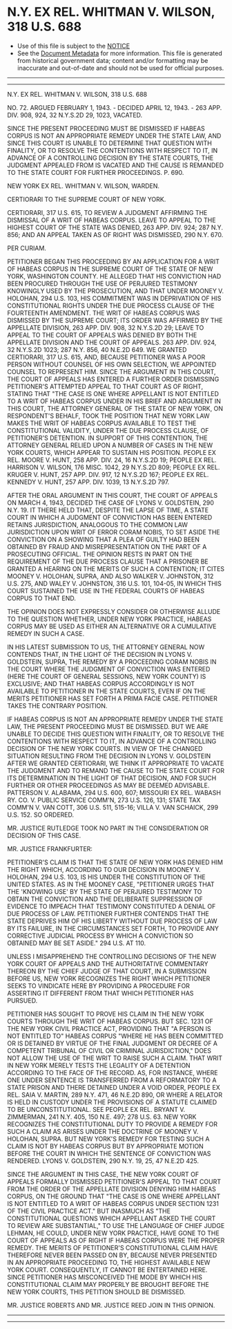 ---
---

# N.Y. EX REL. WHITMAN V. WILSON, 318 U.S. 688

* Use of this file is subject to the [NOTICE](https://github.com/publicdocs/notice/blob/master/NOTICE)
* See the [Document Metadata](../../../) for more information.
  This file is generated from historical government data; content and/or formatting may be inaccurate and out-of-date and should not be used for official purposes.

----------
----------

N.Y. EX REL. WHITMAN V. WILSON, 318 U.S. 688

NO. 72.  ARGUED FEBRUARY 1, 1943.  - DECIDED APRIL 12, 1943.  - 263 APP. DIV. 908, 924, 32 N.Y.S.2D 29, 1023, VACATED.

SINCE THE PRESENT PROCEEDING MUST BE DISMISSED IF HABEAS CORPUS IS NOT AN APPROPRIATE REMEDY UNDER THE STATE LAW, AND SINCE THIS COURT IS UNABLE TO DETERMINE THAT QUESTION WITH FINALITY, OR TO RESOLVE THE CONTENTIONS WITH RESPECT TO IT, IN ADVANCE OF A CONTROLLING DECISION BY THE STATE COURTS, THE JUDGMENT APPEALED FROM IS VACATED AND THE CAUSE IS REMANDED TO THE STATE COURT FOR FURTHER PROCEEDINGS.  P. 690.

NEW YORK EX REL. WHITMAN V. WILSON, WARDEN.

CERTIORARI TO THE SUPREME COURT OF NEW YORK.

CERTIORARI, 317 U.S. 615, TO REVIEW A JUDGMENT AFFIRMING THE DISMISSAL OF A WRIT OF HABEAS CORPUS.  LEAVE TO APPEAL TO THE HIGHEST COURT OF THE STATE WAS DENIED, 263 APP. DIV. 924; 287 N.Y. 856; AND AN APPEAL TAKEN AS OF RIGHT WAS DISMISSED, 290 N.Y. 670.

PER CURIAM.

PETITIONER BEGAN THIS PROCEEDING BY AN APPLICATION FOR A WRIT OF HABEAS CORPUS IN THE SUPREME COURT OF THE STATE OF NEW YORK, WASHINGTON COUNTY.  HE ALLEGED THAT HIS CONVICTION HAD BEEN PROCURED THROUGH THE USE OF PERJURED TESTIMONY KNOWINGLY USED BY THE PROSECUTION, AND THAT UNDER MOONEY V. HOLOHAN, 294 U.S. 103, HIS COMMITMENT WAS IN DEPRIVATION OF HIS CONSTITUTIONAL RIGHTS UNDER THE DUE PROCESS CLAUSE OF THE FOURTEENTH AMENDMENT.  THE WRIT OF HABEAS CORPUS WAS DISMISSED BY THE SUPREME COURT; ITS ORDER WAS AFFIRMED BY THE APPELLATE DIVISION, 263 APP. DIV. 908, 32 N.Y.S.2D 29; LEAVE TO APPEAL TO THE COURT OF APPEALS WAS DENIED BY BOTH THE APPELLATE DIVISION AND THE COURT OF APPEALS.  263 APP. DIV. 924, 32 N.Y.S.2D 1023; 287 N.Y. 856, 40 N.E.2D 649.  WE GRANTED CERTIORARI, 317 U.S. 615, AND, BECAUSE PETITIONER WAS A POOR PERSON WITHOUT COUNSEL OF HIS OWN SELECTION, WE APPOINTED COUNSEL TO REPRESENT HIM.  SINCE THE ARGUMENT IN THIS COURT, THE COURT OF APPEALS HAS ENTERED A FURTHER ORDER DISMISSING PETITIONER'S ATTEMPTED APPEAL TO THAT COURT AS OF RIGHT, STATING THAT "THE CASE IS ONE WHERE APPELLANT IS NOT ENTITLED TO A WRIT OF HABEAS CORPUS UNDER IN HIS BRIEF AND ARGUMENT IN THIS COURT, THE ATTORNEY GENERAL OF THE STATE OF NEW YORK, ON RESPONDENT'S BEHALF, TOOK THE POSITION THAT NEW YORK LAW MAKES THE WRIT OF HABEAS CORPUS AVAILABLE TO TEST THE CONSTITUTIONAL VALIDITY, UNDER THE DUE PROCESS CLAUSE, OF PETITIONER'S DETENTION.  IN SUPPORT OF THIS CONTENTION, THE ATTORNEY GENERAL RELIED UPON A NUMBER OF CASES IN THE NEW YORK COURTS, WHICH APPEAR TO SUSTAIN HIS POSITION.  PEOPLE EX REL. MOORE V. HUNT, 258 APP. DIV. 24, 16 N.Y.S.2D 19; PEOPLE EX REL. HARRISON V. WILSON, 176 MISC. 1042, 29 N.Y.S.2D 809; PEOPLE EX REL. KRUGER V. HUNT, 257 APP. DIV. 917, 12 N.Y.S.2D 167; PEOPLE EX REL. KENNEDY V. HUNT, 257 APP. DIV. 1039, 13 N.Y.S.2D 797.

AFTER THE ORAL ARGUMENT IN THIS COURT, THE COURT OF APPEALS ON MARCH 4, 1943, DECIDED THE CASE OF LYONS V. GOLDSTEIN, 290 N.Y. 19.  IT THERE HELD THAT, DESPITE THE LAPSE OF TIME, A STATE COURT IN WHICH A JUDGMENT OF CONVICTION HAS BEEN ENTERED RETAINS JURISDICTION, ANALOGOUS TO THE COMMON LAW JURISDICTION UPON WRIT OF ERROR CORAM NOBIS, TO SET ASIDE THE CONVICTION ON A SHOWING THAT A PLEA OF GUILTY HAD BEEN OBTAINED BY FRAUD AND MISREPRESENTATION ON THE PART OF A PROSECUTING OFFICIAL.  THE OPINION RESTS IN PART ON THE REQUIREMENT OF THE DUE PROCESS CLAUSE THAT A PRISONER BE GRANTED A HEARING ON THE MERITS OF SUCH A CONTENTION; IT CITES MOONEY V. HOLOHAN, SUPRA, AND ALSO WALKER V. JOHNSTON, 312 U.S. 275, AND WALEY V. JOHNSTON, 316 U.S. 101, 104-05, IN WHICH THIS COURT SUSTAINED THE USE IN THE FEDERAL COURTS OF HABEAS CORPUS TO THAT END.

THE OPINION DOES NOT EXPRESSLY CONSIDER OR OTHERWISE ALLUDE TO THE QUESTION WHETHER, UNDER NEW YORK PRACTICE, HABEAS CORPUS MAY BE USED AS EITHER AN ALTERNATIVE OR A CUMULATIVE REMEDY IN SUCH A CASE.

IN HIS LATEST SUBMISSION TO US, THE ATTORNEY GENERAL NOW CONTENDS THAT, IN THE LIGHT OF THE DECISION IN LYONS V. GOLDSTEIN, SUPRA, THE REMEDY BY A PROCEEDING CORAM NOBIS IN THE COURT WHERE THE JUDGMENT OF CONVICTION WAS ENTERED (HERE THE COURT OF GENERAL SESSIONS, NEW YORK COUNTY) IS EXCLUSIVE; AND THAT HABEAS CORPUS ACCORDINGLY IS NOT AVAILABLE TO PETITIONER IN THE STATE COURTS, EVEN IF ON THE MERITS PETITIONER HAS SET FORTH A PRIMA FACIE CASE.  PETITIONER TAKES THE CONTRARY POSITION.

IF HABEAS CORPUS IS NOT AN APPROPRIATE REMEDY UNDER THE STATE LAW, THE PRESENT PROCEEDING MUST BE DISMISSED.  BUT WE ARE UNABLE TO DECIDE THIS QUESTION WITH FINALITY, OR TO RESOLVE THE CONTENTIONS WITH RESPECT TO IT, IN ADVANCE OF A CONTROLLING DECISION OF THE NEW YORK COURTS.  IN VIEW OF THE CHANGED SITUATION RESULTING FROM THE DECISION IN LYONS V. GOLDSTEIN AFTER WE GRANTED CERTIORARI, WE THINK IT APPROPRIATE TO VACATE THE JUDGMENT AND TO REMAND THE CAUSE TO THE STATE COURT FOR ITS DETERMINATION IN THE LIGHT OF THAT DECISION, AND FOR SUCH FURTHER OR OTHER PROCEEDINGS AS MAY BE DEEMED ADVISABLE.  PATTERSON V. ALABAMA, 294 U.S. 600, 607; MISSOURI EX REL. WABASH RY. CO. V. PUBLIC SERVICE COMM'N, 273 U.S. 126, 131; STATE TAX COMM'N V. VAN COTT, 306 U.S. 511, 515-16; VILLA V. VAN SCHAICK, 299 U.S. 152.  SO ORDERED.

MR. JUSTICE RUTLEDGE TOOK NO PART IN THE CONSIDERATION OR DECISION OF THIS CASE.

MR. JUSTICE FRANKFURTER:

PETITIONER'S CLAIM IS THAT THE STATE OF NEW YORK HAS DENIED HIM THE RIGHT WHICH, ACCORDING TO OUR DECISION IN MOONEY V. HOLOHAN, 294 U.S. 103, IS HIS UNDER THE CONSTITUTION OF THE UNITED STATES.  AS IN THE MOONEY CASE, "PETITIONER URGES THAT THE 'KNOWING USE' BY THE STATE OF PERJURED TESTIMONY TO OBTAIN THE CONVICTION AND THE DELIBERATE SUPPRESSION OF EVIDENCE TO IMPEACH THAT TESTIMONY CONSTITUTED A DENIAL OF DUE PROCESS OF LAW.  PETITIONER FURTHER CONTENDS THAT THE STATE DEPRIVES HIM OF HIS LIBERTY WITHOUT DUE PROCESS OF LAW BY ITS FAILURE, IN THE CIRCUMSTANCES SET FORTH, TO PROVIDE ANY CORRECTIVE JUDICIAL PROCESS BY WHICH A CONVICTION SO OBTAINED MAY BE SET ASIDE."  294 U.S. AT 110.

UNLESS I MISAPPREHEND THE CONTROLLING DECISIONS OF THE NEW YORK COURT OF APPEALS AND THE AUTHORITATIVE COMMENTARY THEREON BY THE CHIEF JUDGE OF THAT COURT, IN A SUBMISSION BEFORE US, NEW YORK RECOGNIZES THE RIGHT WHICH PETITIONER SEEKS TO VINDICATE HERE BY PROVIDING A PROCEDURE FOR ASSERTING IT DIFFERENT FROM THAT WHICH PETITIONER HAS PURSUED.

PETITIONER HAS SOUGHT TO PROVE HIS CLAIM IN THE NEW YORK COURTS THROUGH THE WRIT OF HABEAS CORPUS.  BUT SEC. 1231 OF THE NEW YORK CIVIL PRACTICE ACT, PROVIDING THAT "A PERSON IS NOT ENTITLED TO" HABEAS CORPUS "WHERE HE HAS BEEN COMMITTED OR IS DETAINED BY VIRTUE OF THE FINAL JUDGMENT OR DECREE OF A COMPETENT TRIBUNAL OF CIVIL OR CRIMINAL JURISDICTION," DOES NOT ALLOW THE USE OF THE WRIT TO RAISE SUCH A CLAIM.  THAT WRIT IN NEW YORK MERELY TESTS THE LEGALITY OF A DETENTION ACCORDING TO THE FACE OF THE RECORD.  AS, FOR INSTANCE, WHERE ONE UNDER SENTENCE IS TRANSFERRED FROM A REFORMATORY TO A STATE PRISON AND THERE DETAINED UNDER A VOID ORDER, PEOPLE EX REL. SAIA V. MARTIN, 289 N.Y. 471, 46 N.E.2D 890, OR WHERE A RELATOR IS HELD IN CUSTODY UNDER THE PROVISIONS OF A STATUTE CLAIMED TO BE UNCONSTITUTIONAL.  SEE PEOPLE EX REL. BRYANT V. ZIMMERMAN, 241 N.Y. 405, 150 N.E. 497; 278 U.S. 63.  NEW YORK RECOGNIZES THE CONSTITUTIONAL DUTY TO PROVIDE A REMEDY FOR SUCH A CLAIM AS ARISES UNDER THE DOCTRINE OF MOONEY V. HOLOHAN, SUPRA.  BUT NEW YORK'S REMEDY FOR TESTING SUCH A CLAIM IS NOT BY HABEAS CORPUS BUT BY APPROPRIATE MOTION BEFORE THE COURT IN WHICH THE SENTENCE OF CONVICTION WAS RENDERED.  LYONS V. GOLDSTEIN, 290 N.Y. 19, 25, 47 N.E.2D 425.

SINCE THE ARGUMENT IN THIS CASE, THE NEW YORK COURT OF APPEALS FORMALLY DISMISSED PETITIONER'S APPEAL TO THAT COURT FROM THE ORDER OF THE APPELLATE DIVISION DENYING HIM HABEAS CORPUS, ON THE GROUND THAT "THE CASE IS ONE WHERE APPELLANT IS NOT ENTITLED TO A WRIT OF HABEAS CORPUS UNDER SECTION 1231 OF THE CIVIL PRACTICE ACT."  BUT INASMUCH AS "THE CONSTITUTIONAL QUESTIONS WHICH APPELLANT ASKED THE COURT TO REVIEW ARE SUBSTANTIAL," TO USE THE LANGUAGE OF CHIEF JUDGE LEHMAN, HE COULD, UNDER NEW YORK PRACTICE, HAVE GONE TO THE COURT OF APPEALS AS OF RIGHT IF HABEAS CORPUS WERE THE PROPER REMEDY.  THE MERITS OF PETITIONER'S CONSTITUTIONAL CLAIM HAVE THEREFORE NEVER BEEN PASSED ON BY, BECAUSE NEVER PRESENTED IN AN APPROPRIATE PROCEEDING TO, THE HIGHEST AVAILABLE NEW YORK COURT.  CONSEQUENTLY, IT CANNOT BE ENTERTAINED HERE.  SINCE PETITIONER HAS MISCONCEIVED THE MODE BY WHICH HIS CONSTITUTIONAL CLAIM MAY PROPERLY BE BROUGHT BEFORE THE NEW YORK COURTS, THIS PETITION SHOULD BE DISMISSED.

MR. JUSTICE ROBERTS AND MR. JUSTICE REED JOIN IN THIS OPINION.


----------
----------

